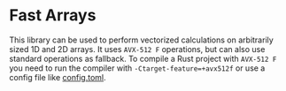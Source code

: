 # Fast Arrays

This library can be used to perform vectorized calculations on arbitrarily sized 1D and 2D arrays.
It uses `AVX-512 F` operations, but can also use standard operations as fallback.
To compile a Rust project with `AVX-512 F` you need to run the compiler with `-Ctarget-feature=+avx512f` or use a config file like [config.toml](.cargo/config.toml).
